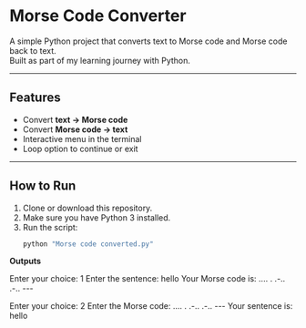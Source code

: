 # Morse Code Converter

A simple Python project that converts text to Morse code and Morse code back to text.  
Built as part of my learning journey with Python.

---

## Features
- Convert **text → Morse code**  
- Convert **Morse code → text**  
- Interactive menu in the terminal  
- Loop option to continue or exit

---

## How to Run
1. Clone or download this repository.
2. Make sure you have Python 3 installed.
3. Run the script:
   ```bash
   python "Morse code converted.py"
**Outputs**

Enter your choice: 1
Enter the sentence: hello
Your Morse code is: .... . .-.. .-.. ---

Enter your choice: 2
Enter the Morse code: .... . .-.. .-.. ---
Your sentence is: hello


